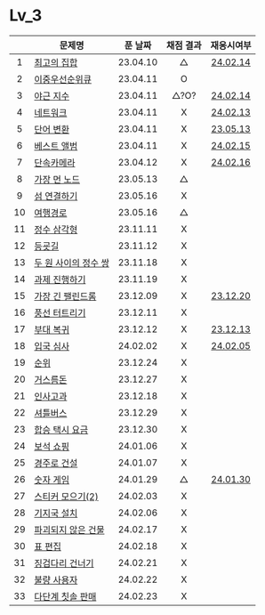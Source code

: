 # Lv_3

|     | 문제명                               | 푼 날짜  | 채점 결과 |              재응시여부              |
| :-: | ------------------------------------ | :------: | :-------: | :----------------------------------: |
|  1  | [최고의 집합](./bestSet.js)          | 23.04.10 |     △     |   [24.02.14](./replay/bestSet.js)    |
|  2  | [이중우선순위큐](./heap.js)          | 23.04.11 |     O     |
|  3  | [야근 지수](./totalNight.js)         | 23.04.11 |   △?O?    |  [24.02.14](./replay/totalNight.js)  |
|  4  | [네트워크](./network.js)             | 23.04.11 |     X     |   [24.02.13](./replay/network.js)    |
|  5  | [단어 변환](./changeWord.js)         | 23.04.11 |     X     |     [23.05.13](./changeWord.js)      |
|  6  | [베스트 앨범](./bestAlbum.js)        | 23.04.11 |     X     |  [24.02.15](./replay/bestAlbum.js)   |
|  7  | [단속카메라](./detectCamera.js)      | 23.04.12 |     X     | [24.02.16](./replay/detectCamera.js) |
|  8  | [가장 먼 노드](./farNode.js)         | 23.05.13 |     △     |
|  9  | [섬 연결하기](./islandConnect.js)    | 23.05.16 |     X     |
| 10  | [여행경로](./travelRoute.js)         | 23.05.16 |     △     |
| 11  | [정수 삼각형](./tri.js)              | 23.11.11 |     X     |
| 12  | [등굣길](./gotoSchool.js)            | 23.11.12 |     X     |
| 13  | [두 원 사이의 정수 쌍](./dotSet.js)  | 23.11.18 |     X     |
| 14  | [과제 진행하기](./doing.js)          | 23.11.19 |     X     |
| 15  | [가장 긴 팰린드롬](./longest.js)     | 23.12.09 |     X     |   [23.12.20](./replay/longest.js)    |
| 16  | [풍선 터트리기](./ballon.js)         | 23.12.11 |     X     |
| 17  | [부대 복귀](./troop.js)              | 23.12.12 |     X     |    [23.12.13](./replay/troop.js)     |
| 18  | [입국 심사](./enterTest.js)          | 24.02.02 |     X     |  [24.02.05](./replay/enterTest.js)   |
| 19  | [순위](./ranking.js)                 | 23.12.24 |     X     |
| 20  | [거스름돈](./restMoney.js)           | 23.12.27 |     X     |
| 21  | [인사고과](./workScore.js)           | 23.12.18 |     X     |
| 22  | [셔틀버스](./bus.js)                 | 23.12.29 |     X     |
| 23  | [합승 택시 요금](./taxiFee.js)       | 23.12.30 |     X     |
| 24  | [보석 쇼핑](./jewel.js)              | 24.01.06 |     X     |
| 25  | [경주로 건설](./raceRoad.js)         | 24.01.07 |     X     |
| 26  | [숫자 게임](./numberGame.js)         | 24.01.29 |     △     |  [24.01.30](./replay/numberGame.js)  |
| 27  | [스티커 모으기(2)](./sticker.js)     | 24.02.03 |     X     |
| 28  | [기지국 설치](./callinstall.js)      | 24.02.06 |     X     |
| 29  | [파괴되지 않은 건물](./undestory.js) | 24.02.17 |     X     |
| 30  | [표 편집](./editTable.js)            | 24.02.18 |     X     |
| 31  | [징검다리 건너기](./crossBridge.js)  | 24.02.21 |     X     |
| 32  | [불량 사용자](./errorUser.js)        | 24.02.22 |     X     |
| 33  | [다단계 칫솔 판매](./teethbrush.js)  | 24.02.23 |     X     |
